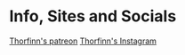

# Info, Sites and Socials
[Thorfinn's patreon](https://www.patreon.com/thorfinn)
[Thorfinn's Instagram](https://www.instagram.com/thorf13/)
